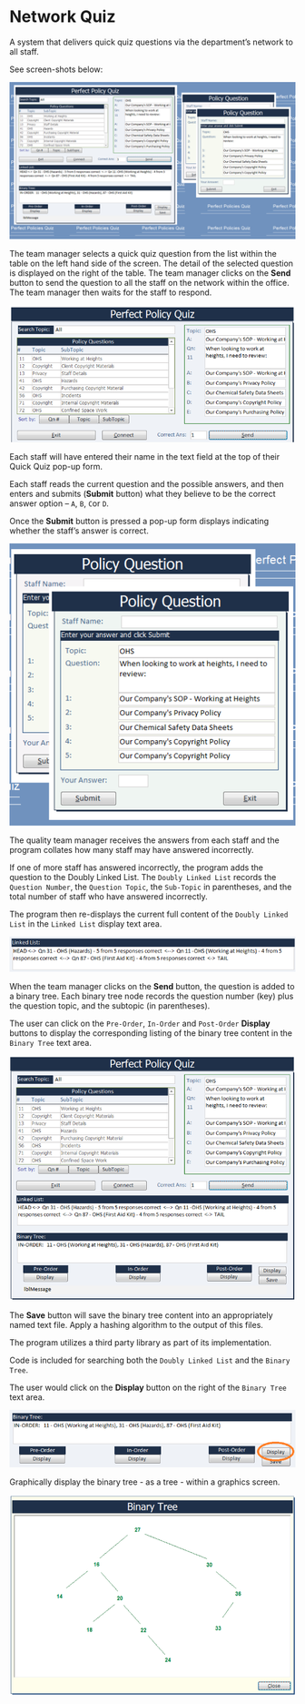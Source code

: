 # Network Quiz

A system that delivers quick quiz questions via the department’s network to all staff.

See screen-shots below:

![](screenshots/screens.png)

The team manager selects a quick quiz question from the list within the table on the left hand side of the  screen. The detail of the selected question is displayed on the right of the table. The team manager clicks on the **Send** button to send the question to all the staff on the network within the office. The team manager then waits for the staff to respond.

![](screenshots/team-manager.png)

Each staff will have entered their name in the text field at the top of their Quick Quiz pop-up form.

Each staff reads the current question and the possible answers, and then enters and submits (**Submit** button) what they believe to be the correct answer option – `A`, `B`, `C`or `D`.

Once the **Submit** button is pressed a pop-up form displays indicating whether the staff’s answer is correct.

![](screenshots/staff.png)

The quality team manager receives the answers from each staff and the program collates how many staff may have answered incorrectly.

If one of more staff has answered incorrectly, the program adds the question to the Doubly Linked List. The
`Doubly Linked List` records the `Question Number`, the `Question Topic`, the `Sub-Topic` in parentheses, and the total number of staff who have answered incorrectly.

The program then re-displays the current full content of the `Doubly Linked List` in the `Linked List` display text area.

![](screenshots/linked-list.png)

When the team manager clicks on the **Send** button, the question is added to a binary tree. Each binary tree node records the question number (key) plus the question topic, and the subtopic (in parentheses).

The user can click on the `Pre-Order`, `In-Order` and `Post-Order` **Display** buttons to display the corresponding listing of the binary tree content in the `Binary Tree` text area.

![](screenshots/lists.png)

The **Save** button will save the binary tree content into an appropriately named text file. Apply a hashing algorithm to the output of this files.

The program utilizes a third party library as part of its implementation.

Code is included for searching both the `Doubly Linked List` and the `Binary Tree`.

The user would click on the **Display** button on the right of the `Binary Tree` text area.

![](screenshots/binary-tree.png)

Graphically display the binary tree - as a tree - within a graphics screen.

![](screenshots/binary-tree-screen.png)
